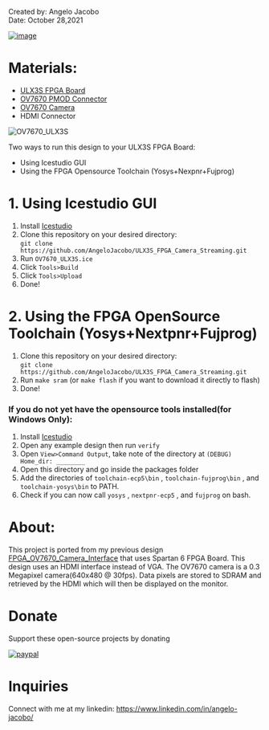 Created by: Angelo Jacobo  
Date: October 28,2021   

[![image](https://user-images.githubusercontent.com/87559347/139249098-37ed0eeb-aa39-4df4-9bfe-3db256315c8d.png)](https://youtu.be/KtaKkZEPJIA)


# Materials:  
* [ULX3S FPGA Board](https://radiona.org/ulx3s/)
* [OV7670 PMOD Connector](https://github.com/goran-mahovlic/ulx3s-extensions)
* [OV7670 Camera](https://www.aliexpress.com/item/1005002511852464.html?spm=a2g0o.search0302.0.0.422625fdLm4xyc&algo_pvid=48c48240-0e9d-40a6-a399-d6021650bbd0&aem_p4p_detail=2021102802545714485140932580990012528582&algo_exp_id=48c48240-0e9d-40a6-a399-d6021650bbd0-3)
* HDMI Connector

![OV7670_ULX3S](https://user-images.githubusercontent.com/87559347/139229796-e3072ac5-d99b-4360-b7b1-47e7d0e19e40.jpg)

Two ways to run this design to your ULX3S FPGA Board:   
* Using Icestudio GUI  
* Using the FPGA Opensource Toolchain (Yosys+Nexpnr+Fujprog)  

# 1. Using Icestudio GUI
1. Install [Icestudio](https://icestudio.io/)
2. Clone this repository on your desired directory:  
 `git clone https://github.com/AngeloJacobo/ULX3S_FPGA_Camera_Streaming.git`
3. Run `OV7670_ULX3S.ice`
4. Click `Tools>Build`
5. Click `Tools>Upload`
6. Done!

# 2. Using the FPGA OpenSource Toolchain (Yosys+Nextpnr+Fujprog)
1. Clone this repository on your desired directory:  
 `git clone https://github.com/AngeloJacobo/ULX3S_FPGA_Camera_Streaming.git`
2. Run `make sram` (or `make flash` if you want to download it directly to flash)
3. Done!

### If you do not yet have the opensource tools installed(for Windows Only):
1. Install [Icestudio](https://icestudio.io/)
2. Open any example design then run `verify`
3. Open `View>Command Output`, take note of the directory at `(DEBUG) Home_dir: ________`
4. Open this directory and go inside the packages folder
5. Add the directories of `toolchain-ecp5\bin` , `toolchain-fujprog\bin` , and `toolchain-yosys\bin` to PATH.
6. Check if you can now call `yosys` , `nextpnr-ecp5` , and `fujprog` on bash.

# About:
This project is ported from my previous design [FPGA_OV7670_Camera_Interface](https://github.com/AngeloJacobo/FPGA_OV7670_Camera_Interface) that uses Spartan 6 FPGA Board. This design uses an HDMI interface instead of VGA. The OV7670 camera is a 0.3 Megapixel camera(640x480 @ 30fps). Data pixels are stored to SDRAM and retrieved by the HDMI which will then be displayed on the monitor.

# Donate   
Support these open-source projects by donating  

[![paypal](https://www.paypalobjects.com/en_US/i/btn/btn_donateCC_LG.gif)](https://www.paypal.com/donate?hosted_button_id=GBJQGJNCJZVRU)


# Inquiries  
Connect with me at my linkedin: https://www.linkedin.com/in/angelo-jacobo/
